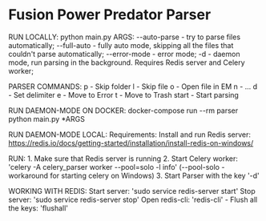# Fusion Power Predator Parser
RUN LOCALLY:
    python main.py
    ARGS:
        --auto-parse - try to parse files automatically;
        --full-auto - fully auto mode, skipping all the files that couldn't parse automatically;
        --error-mode - error mode;
        -d - daemon mode, run parsing in the background. Requires Redis server and Celery worker;


PARSER COMMANDS:
	p - Skip folder
	l - Skip file
	o - Open file in EM
	n - ...
	d - Set delimiter
	e - Move to Error
	t - Move to Trash
	start - Start parsing


RUN DAEMON-MODE ON DOCKER:
    docker-compose run --rm parser python main.py *ARGS


RUN DAEMON-MODE LOCAL:
Requirements:
    Install and run Redis server: https://redis.io/docs/getting-started/installation/install-redis-on-windows/

RUN:
    1. Make sure that Redis server is running
    2. Start Celery worker: 'celery -A celery_parser worker --pool=solo -l info'
        (--pool-solo - workaround for starting celery on Windows)
    3. Start Parser with the key '-d'


WORKING WITH REDIS:
    Start server: 'sudo service redis-server start'
    Stop server: 'sudo service redis-server stop'
    Open redis-cli: 'redis-cli'
        - Flush all the keys: 'flushall'
        